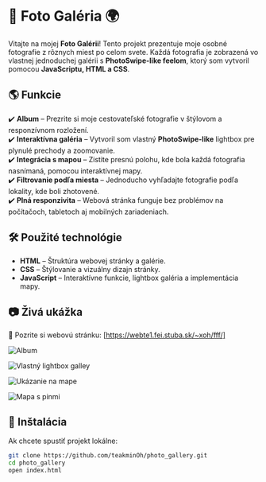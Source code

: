 # 📸 Foto Galéria 🌍  

Vitajte na mojej **Foto Galérii**! Tento projekt prezentuje moje osobné fotografie z rôznych miest po celom svete. Každá fotografia je zobrazená vo vlastnej jednoduchej galérii s **PhotoSwipe-like feelom**, ktorý som vytvoril pomocou **JavaScriptu, HTML a CSS**.  

## 🌎 Funkcie  

✔️ **Album** – Prezrite si moje cestovateľské fotografie v štýlovom a responzívnom rozložení.  
✔️ **Interaktívna galéria** – Vytvoril som vlastný **PhotoSwipe-like** lightbox pre plynulé prechody a zoomovanie.  
✔️ **Integrácia s mapou** – Zistite presnú polohu, kde bola každá fotografia nasnímaná, pomocou interaktívnej mapy.  
✔️ **Filtrovanie podľa miesta** – Jednoducho vyhľadajte fotografie podľa lokality, kde boli zhotovené.  
✔️ **Plná responzivita** – Webová stránka funguje bez problémov na počítačoch, tabletoch aj mobilných zariadeniach.  

## 🛠️ Použité technológie  

- **HTML** – Štruktúra webovej stránky a galérie.  
- **CSS** – Štýlovanie a vizuálny dizajn stránky.  
- **JavaScript** – Interaktívne funkcie, lightbox galéria a implementácia mapy.  

## 📷 Živá ukážka  

🔗 Pozrite si webovú stránku: [https://webte1.fei.stuba.sk/~xoh/fff/] 

![Album](https://github.com/user-attachments/assets/8c343f19-c946-413e-950a-ef4611c8b159)

![Vlastný lightbox galley](https://github.com/user-attachments/assets/c45843fb-e438-41b3-ba15-3203e28ec76c)

![Ukázanie na mape](https://github.com/user-attachments/assets/514bf61e-05d7-4bcb-b41e-718f507f2b97)

![Mapa s pinmi](https://github.com/user-attachments/assets/772a7f17-ccac-413b-a8e1-344094559fe7)


## 🚀 Inštalácia  

Ak chcete spustiť projekt lokálne:  

```bash
git clone https://github.com/teakminOh/photo_gallery.git
cd photo_gallery
open index.html
